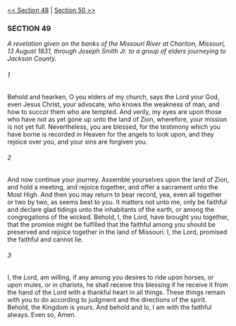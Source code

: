 [<< Section 48](Section%2048)  |  [Section 50 >>](Section%2050)

### SECTION 49

*A revelation given on the banks of the Missouri River at Chariton, Missouri, 13 August 1831, through Joseph Smith Jr. to a group of elders journeying to Jackson County.*

###### 1
Behold and hearken, O you elders of my church, says the Lord your God, even Jesus Christ, your advocate, who knows the weakness of man, and how to succor them who are tempted. And verily, my eyes are upon those who have not as yet gone up unto the land of Zion, wherefore, your mission is not yet full. Nevertheless, you are blessed, for the testimony which you have borne is recorded in Heaven for the angels to look upon, and they rejoice over you, and your sins are forgiven you.

###### 2
And now continue your journey. Assemble yourselves upon the land of Zion, and hold a meeting, and rejoice together, and offer a sacrament unto the Most High. And then you may return to bear record, yea, even all together or two by two, as seems best to you. It matters not unto me, only be faithful and declare glad tidings unto the inhabitants of the earth, or among the congregations of the wicked. Behold, I, the Lord, have brought you together, that the promise might be fulfilled that the faithful among you should be preserved and rejoice together in the land of Missouri. I, the Lord, promised the faithful and cannot lie.

###### 3
I, the Lord, am willing, if any among you desires to ride upon horses, or upon mules, or in chariots, he shall receive this blessing if he receive it from the hand of the Lord with a thankful heart in all things. These things remain with you to do according to judgment and the directions of the spirit. Behold, the Kingdom is yours. And behold and lo, I am with the faithful always. Even so, Amen.
